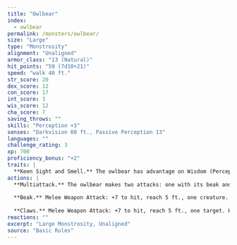 ```yaml
---
title: "Owlbear"
index:
  - owlbear
permalink: /monsters/owlbear/
size: "Large"
type: "Monstrosity"
alignment: "Unaligned"
armor_class: "13 (Natural)"
hit_points: "59 (7d10+21)"
speed: "walk 40 ft."
str_score: 20
dex_score: 12
con_score: 17
int_score: 3
wis_score: 12
cha_score: 7
saving_throws: ""
skills: "Perception +3"
senses: "Darkvision 60 ft., Passive Perception 13"
languages: ""
challenge_rating: 3
xp: 700
proficiency_bonus: "+2"
traits: |
  **Keen Sight and Smell.** The owlbear has advantage on Wisdom (Perception) checks that rely on sight or smell.
actions: |
  **Multiattack.** The owlbear makes two attacks: one with its beak and one with its claws.
  
  **Beak.** Melee Weapon Attack: +7 to hit, reach 5 ft., one creature. Hit: 10 (1d10 + 5) piercing damage.
  
  **Claws.** Melee Weapon Attack: +7 to hit, reach 5 ft., one target. Hit: 14 (2d8 + 5) slashing damage.
reactions: ""
excerpt: "Large Monstrosity, Unaligned"
source: "Basic Rules"
---
```

